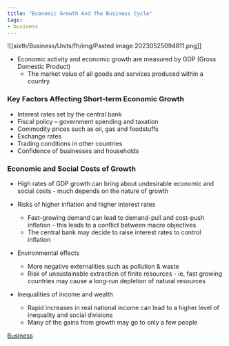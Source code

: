 ```yaml
---
title: "Economic Growth And The Business Cycle"
tags:
- business
---
```


![[sixth/Business/Units/fh/img/Pasted image 20230525094811.png]]

- Economic activity and economic growth are measured by GDP (Gross Domestic Product)
	- The market value of all goods and services produced within a country.

### Key Factors Affecting Short-term Economic Growth

- Interest rates set by the central bank
- Fiscal policy – government spending and taxation
- Commodity prices such as oil, gas and foodstuffs
- Exchange rates
- Trading conditions in other countries
- Confidence of businesses and households

### Economic and Social Costs of Growth


- High rates of GDP growth can bring about undesirable economic and social costs - much depends on the nature of growth

- Risks of higher inflation and higher interest rates
	- Fast-growing demand can lead to demand-pull and cost-push inflation - this leads to a conflict between macro objectives
	- The central bank may decide to raise interest rates to control inflation
- Environmental effects
	- More negative externalities such as pollution & waste
	- Risk of unsustainable extraction of finite resources - ie, fast growing countries may cause a long-run depletion of natural resources
- Inequalities of income and wealth
	- Rapid increases in real national income can lead to a higher level of inequality and social divisions
	- Many of the gains from growth may go to only a few people

[Business](/Business)